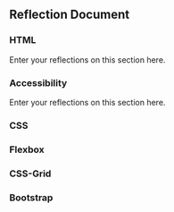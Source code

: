 ## Reflection Document

### HTML

Enter your reflections on this section here.

### Accessibility

Enter your reflections on this section here.

### CSS

### Flexbox

### CSS-Grid

### Bootstrap
